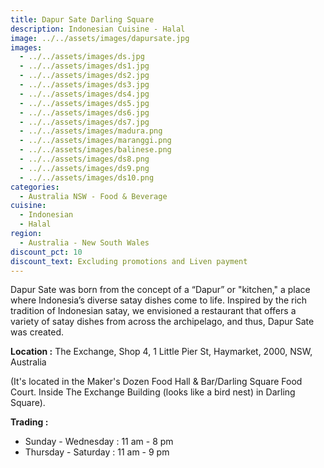 ```yaml
---
title: Dapur Sate Darling Square
description: Indonesian Cuisine - Halal
image: ../../assets/images/dapursate.jpg
images:
  - ../../assets/images/ds.jpg
  - ../../assets/images/ds1.jpg
  - ../../assets/images/ds2.jpg
  - ../../assets/images/ds3.jpg
  - ../../assets/images/ds4.jpg
  - ../../assets/images/ds5.jpg
  - ../../assets/images/ds6.jpg
  - ../../assets/images/ds7.jpg
  - ../../assets/images/madura.png
  - ../../assets/images/maranggi.png
  - ../../assets/images/balinese.png
  - ../../assets/images/ds8.png
  - ../../assets/images/ds9.png
  - ../../assets/images/ds10.png
categories:
  - Australia NSW - Food & Beverage
cuisine:
  - Indonesian
  - Halal
region:
  - Australia - New South Wales
discount_pct: 10
discount_text: Excluding promotions and Liven payment
---
```

Dapur Sate was born from the concept of a “Dapur” or "kitchen," a place where Indonesia’s diverse satay dishes come to life. Inspired by the rich tradition of Indonesian satay, we envisioned a restaurant that offers a variety of satay dishes from across the archipelago, and thus, Dapur Sate was created.

**Location :** The Exchange, Shop 4, 1 Little Pier St, Haymarket, 2000, NSW, Australia

(It's located in the Maker's Dozen Food Hall & Bar/Darling Square Food Court. Inside The Exchange Building (looks like a bird nest) in Darling Square).

**Trading :** 

* Sunday - Wednesday :  11 am - 8 pm
* Thursday - Saturday : 11 am - 9 pm
